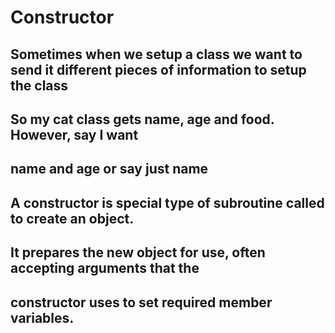 # Constructor
## Sometimes when we setup a class we want to send it different pieces of information to setup the class
## So my cat class gets name, age and food. However, say I want
## name and age or say just name
## A constructor is special type of subroutine called to create an object.
## It prepares the new object for use, often accepting arguments that the 
## constructor uses to set required member variables.
